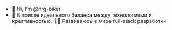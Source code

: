 - 👋 Hi, I’m @nrg-biker
- 🚀 В поиске идеального баланса между технологиями и креативностью. 👩‍💻 Развиваюсь в мире full-stack разработки

<!---
nrg-biker/nrg-biker is a ✨ special ✨ repository because its `README.md` (this file) appears on your GitHub profile.
You can click the Preview link to take a look at your changes.
--->
